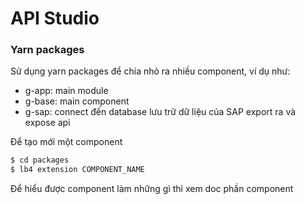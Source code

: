 # API Studio

  ### Yarn packages

  Sử dụng yarn packages để chia nhỏ ra nhiều component, ví dụ như:
  - g-app: main module
  - g-base: main component
  - g-sap: connect đến database lưu trữ dữ liệu của SAP export ra và expose api

Để tạo mới một component

  ```bash
$ cd packages
$ lb4 extension COMPONENT_NAME
```

Để hiểu được component làm những gì thì xem doc phần component
